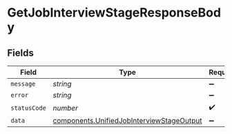# GetJobInterviewStageResponseBody


## Fields

| Field                                                                                                  | Type                                                                                                   | Required                                                                                               | Description                                                                                            |
| ------------------------------------------------------------------------------------------------------ | ------------------------------------------------------------------------------------------------------ | ------------------------------------------------------------------------------------------------------ | ------------------------------------------------------------------------------------------------------ |
| `message`                                                                                              | *string*                                                                                               | :heavy_minus_sign:                                                                                     | N/A                                                                                                    |
| `error`                                                                                                | *string*                                                                                               | :heavy_minus_sign:                                                                                     | N/A                                                                                                    |
| `statusCode`                                                                                           | *number*                                                                                               | :heavy_check_mark:                                                                                     | N/A                                                                                                    |
| `data`                                                                                                 | [components.UnifiedJobInterviewStageOutput](../../models/components/unifiedjobinterviewstageoutput.md) | :heavy_minus_sign:                                                                                     | N/A                                                                                                    |